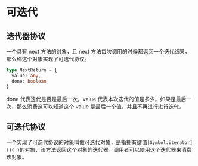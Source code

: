 # 可迭代

## 迭代器协议
一个具有 next 方法的对象，且 next 方法每次调用的时候都返回一个迭代结果，那么称这个对象实现了可迭代协议。
```ts
type NextReturn = {
  value: any,
  done: boolean
}
```
done 代表迭代是否是最后一次，value 代表本次迭代的值是多少。如果是最后一次，那么消费这可以知道这个 value 是最后一个值，并且不再进行进行迭代。

## 可迭代协议
一个实现了可迭代协议的对象叫做可迭代对象，是指拥有键值`[Symbol.iterator](){ }`的对象，该方法返回这个对象的迭代器。调用者可以使用这个迭代器来消费该对象。

